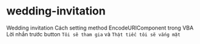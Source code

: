 # wedding-invitation

Wedding invitation
Cách setting method EncodeURIComponent trong VBA
Lời nhắn trước button `Tôi sẽ tham gia` và `Thật tiếc tôi sẽ vắng mặt`
